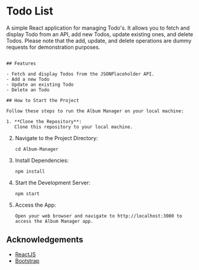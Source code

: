 # Todo List

A simple React application for managing Todo's. It allows you to fetch and display Todo from an API, add new Todos, update existing ones, and delete Todos. Please note that the add, update, and delete operations are dummy requests for demonstration purposes.

```

## Features

- Fetch and display Todos from the JSONPlaceholder API.
- Add a new Todo 
- Update an existing Todo 
- Delete an Todo

## How to Start the Project

Follow these steps to run the Album Manager on your local machine:

1. **Clone the Repository**:
   Clone this repository to your local machine.
   ```

2. Navigate to the Project Directory:

   ```
   cd Album-Manager

   ```

3. Install Dependencies:

   ```
   npm install

   ```

4. Start the Development Server:
   ```
   npm start
   ```
5. Access the App:
   ```
   Open your web browser and navigate to http://localhost:3000 to access the Album Manager app.
   ```

## Acknowledgements

- [ReactJS](https://react.dev)
- [Bootstrap](https://getbootstrap.com/)

